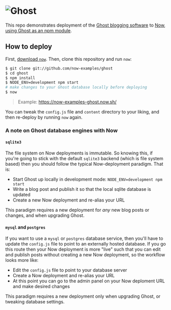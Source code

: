 # <img src="https://cloud.githubusercontent.com/assets/120485/18661790/cf942eda-7f17-11e6-9eb6-9c65bfc2abd8.png" alt="Ghost" />

This repo demonstrates deployment of the [Ghost blogging
software](https://ghost.org/) to [Now](https://now.sh), [using Ghost as
an npm module](https://docs.ghost.org/docs/using-ghost-as-an-npm-module).

## How to deploy

First, [download `now`](https://zeit.co/download). Then, clone this
repository and run `now`:

```bash
$ git clone git://github.com/now-examples/ghost
$ cd ghost
$ npm install
$ NODE_ENV=development npm start
# make changes to your Ghost database locally before deploying
$ now
```

> Example: https://now-examples-ghost.now.sh/

You can tweak the `config.js` file and `content` directory to your liking, and
then re-deploy by running `now` again.

### A note on Ghost database engines with Now

#### `sqlite3`

The file system on Now deployments is immutable. So knowing this, if you're
going to stick with the default `sqlite3` backend (which is file system
based) then you should follow the typical Now-deployment paradigm. That is:

 * Start Ghost up locally in development mode: `NODE_ENV=development npm start`
 * Write a blog post and publish it so that the local sqlite database is updated
 * Create a new Now deployment and re-alias your URL

This paradigm requires a new deployment for _any_ new blog posts or changes,
and when upgrading Ghost.

#### `mysql` and `postgres`

If you want to use a `mysql` or `postgres` database service, then you'll have
to update the `config.js` file to point to an externally hosted database.
If you go this route then your Now deployment is more "live" such that you can
edit and publish posts without creating a new Now deployment, so the workflow
looks more like:

 * Edit the `config.js` file to point to your database server
 * Create a Now deployment and re-alias your URL
 * At this point you can go to the admin panel on your Now deploment URL and make desired changes

This paradigm requires a new deployment only when upgrading Ghost, or tweaking database settings.
